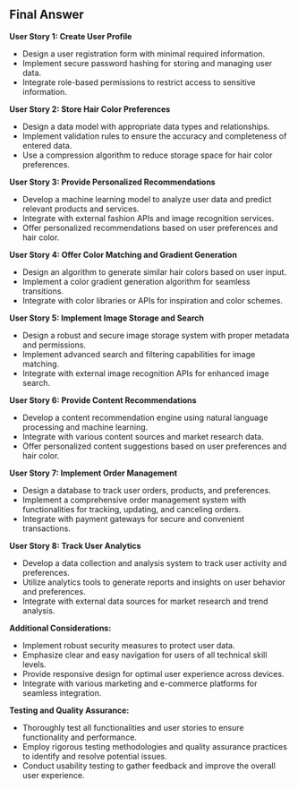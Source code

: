 ## Final Answer

**User Story 1: Create User Profile**

* Design a user registration form with minimal required information.
* Implement secure password hashing for storing and managing user data.
* Integrate role-based permissions to restrict access to sensitive information.

**User Story 2: Store Hair Color Preferences**

* Design a data model with appropriate data types and relationships.
* Implement validation rules to ensure the accuracy and completeness of entered data.
* Use a compression algorithm to reduce storage space for hair color preferences.

**User Story 3: Provide Personalized Recommendations**

* Develop a machine learning model to analyze user data and predict relevant products and services.
* Integrate with external fashion APIs and image recognition services.
* Offer personalized recommendations based on user preferences and hair color.

**User Story 4: Offer Color Matching and Gradient Generation**

* Design an algorithm to generate similar hair colors based on user input.
* Implement a color gradient generation algorithm for seamless transitions.
* Integrate with color libraries or APIs for inspiration and color schemes.

**User Story 5: Implement Image Storage and Search**

* Design a robust and secure image storage system with proper metadata and permissions.
* Implement advanced search and filtering capabilities for image matching.
* Integrate with external image recognition APIs for enhanced image search.

**User Story 6: Provide Content Recommendations**

* Develop a content recommendation engine using natural language processing and machine learning.
* Integrate with various content sources and market research data.
* Offer personalized content suggestions based on user preferences and hair color.

**User Story 7: Implement Order Management**

* Design a database to track user orders, products, and preferences.
* Implement a comprehensive order management system with functionalities for tracking, updating, and canceling orders.
* Integrate with payment gateways for secure and convenient transactions.

**User Story 8: Track User Analytics**

* Develop a data collection and analysis system to track user activity and preferences.
* Utilize analytics tools to generate reports and insights on user behavior and preferences.
* Integrate with external data sources for market research and trend analysis.

**Additional Considerations:**

* Implement robust security measures to protect user data.
* Emphasize clear and easy navigation for users of all technical skill levels.
* Provide responsive design for optimal user experience across devices.
* Integrate with various marketing and e-commerce platforms for seamless integration.

**Testing and Quality Assurance:**

* Thoroughly test all functionalities and user stories to ensure functionality and performance.
* Employ rigorous testing methodologies and quality assurance practices to identify and resolve potential issues.
* Conduct usability testing to gather feedback and improve the overall user experience.